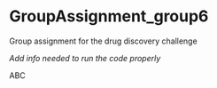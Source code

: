 # GroupAssignment_group6
 Group assignment for the drug discovery challenge

_Add info needed to run the code properly_ 

ABC